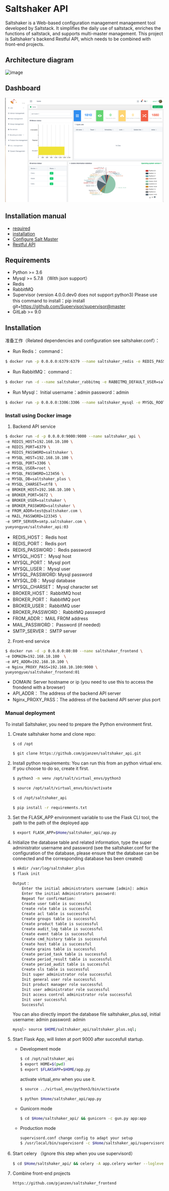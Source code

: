 # Saltshaker API

Saltshaker is a Web-based configuration management management tool developed by Saltstack. It simplifies the daily use of saltstack, enriches the functions of saltstack, and supports multi-master management. This project is Saltshaker's backend Restful API, which needs to be combined with front-end projects.
## Architecture diagram
![image](https://github.com/pjanzen/saltshaker_api/blob/master/screenshots/Saltshaker_Plus.jpg)
## Dashboard
![image](https://github.com/pjanzen/saltshaker_api/blob/master/screenshots/dashboard.png)

## Installation manual

- [required](#required)
- [installation](#installation)
- [Configure Salt Master](#Configure-salt-master)
- [Restful API](#restful-api)

## Requirements

- Python >= 3.6
- Mysql >= 5.7.8 （With json support）
- Redis
- RabbitMQ
- Supervisor (version 4.0.0.dev0 does not support python3) Please use this command to install：pip install git+https://github.com/Supervisor/supervisor@master
- GitLab >= 9.0

## Installation

准备工作（Related dependencies and configuration see saltshaker.conf）：
- Run Redis： command：
```sh
$ docker run -p 0.0.0.0:6379:6379 --name saltshaker_redis -e REDIS_PASSWORD=saltshaker -d yueyongyue/redis:08
```
- Run RabbitMQ： command：
        
```sh
$ docker run -d --name saltshaker_rabbitmq -e RABBITMQ_DEFAULT_USER=saltshaker -e RABBITMQ_DEFAULT_PASS=saltshaker -p 15672:15672 -p 5672:5672 rabbitmq:3-management
```
- Run Mysql： Initial username：admin password：admin
```sh
$ docker run -p 0.0.0.0:3306:3306 --name saltshaker_mysql -e MYSQL_ROOT_PASSWORD=123456 -d yueyongyue/saltshaker_mysql:10 --character-set-server=utf8mb4 --collation-server=utf8mb4_unicode_ci
```
    
### Install using Docker image
1. Backend API service
```sh
$ docker run -d -p 0.0.0.0:9000:9000 --name saltshaker_api \
-e REDIS_HOST=192.168.10.100 \
-e REDIS_PORT=6379 \
-e REDIS_PASSWORD=saltshaker \
-e MYSQL_HOST=192.168.10.100 \
-e MYSQL_PORT=3306 \
-e MYSQL_USER=root \
-e MYSQL_PASSWORD=123456 \
-e MYSQL_DB=saltshaker_plus \
-e MYSQL_CHARSET=utf8 \
-e BROKER_HOST=192.168.10.100 \
-e BROKER_PORT=5672 \
-e BROKER_USER=saltshaker \
-e BROKER_PASSWORD=saltshaker \
-e FROM_ADDR=test@saltshaker.com \
-e MAIL_PASSWORD=123345 \
-e SMTP_SERVER=smtp.saltshaker.com \
yueyongyue/saltshaker_api:03
```
- REDIS_HOST：       Redis host
- REDIS_PORT：       Redis port
- REDIS_PASSWORD：   Redis password
- MYSQL_HOST：       Mysql host
- MYSQL_PORT：       Mysql port
- MYSQL_USER：       Mysql user
- MYSQL_PASSWORD:    Mysql password
- MYSQL_DB：         Mysql database
- MYSQL_CHARSET：    Mysql character set
- BROKER_HOST：      RabbitMQ host
- BROKER_PORT：      RabbitMQ port
- BROKER_USER：      RabbitMQ user
- BROKER_PASSWORD：  RabbitMQ passwprd
- FROM_ADDR：        MAIL FROM address
- MAIL_PASSWORD：    Password (if needed)
- SMTP_SERVER：      SMTP server

2. Front-end service
```sh
$ docker run -d -p 0.0.0.0:80:80 --name saltshaker_frontend \
-e DOMAIN=192.168.10.100  \
-e API_ADDR=192.168.10.100 \
-e Nginx_PROXY_PASS=192.168.10.100:9000 \
yueyongyue/saltshaker_frontend:01
```
- DOMAIN: Server hostname or ip (you need to use this to access the frondend with a browser)
- API_ADDR： The address of the backend API server
- Nginx_PROXY_PASS：The address of the backend API server plus port

### Manual deployment

To install Saltshaker, you need to prepare the Python environment first.

1. Create saltshaker home and clone repo:
    ```sh
    $ cd /opt
    ```

    ```sh
    $ git clone https://github.com/pjanzen/saltshaker_api.git
    ```

2. Install python requirements:
    You can run this from an python virtual env. If you choose to do so, create it first.
    ```sh
    $ python3 -m venv /opt/salt/virtual_envs/python3
    ```

    ```sh
    $ source /opt/salt/virtual_envs/bin/activate
    ```

    ```sh
    $ cd /opt/saltshaker_api
    ```


    ```sh
    $ pip install -r requirements.txt
    ```

3. Set the FLASK_APP environment variable to use the Flask CLI tool, the path to the path of the deployed app

    ```sh
    $ export FLASK_APP=$Home/saltshaker_api/app.py
    ```

4. Initialize the database table and related information, type the super administrator username and password (see the saltshaker.conf for the configuration of the database, please ensure that the database can be connected and the corresponding database has been created)

    ```sh
    $ mkdir /var/log/saltshaker_plus
    $ flask init
    ```
    
    ```
    Output：
        Enter the initial administrators username [admin]: admin
        Enter the initial Administrators password: 
        Repeat for confirmation: 
        Create user table is successful
        Create role table is successful
        Create acl table is successful
        Create groups table is successful
        Create product table is successful
        Create audit_log table is successful
        Create event table is successful
        Create cmd_history table is successful
        Create host table is successful
        Create grains table is successful
        Create period_task table is successful
        Create period_result table is successful
        Create period_audit table is successful
        Create sls table is successful
        Init super administrator role successful
        Init general user role successful
        Init product manager role successful
        Init user administrator role successful
        Init access control administrator role successful
        Init user successful
        Successful
    ```
    You can also directly import the database file saltshaker_plus.sql, initial username: admin password: admin
    ```sh
    mysql> source $HOME/saltshaker_api/saltshaker_plus.sql;
    ```

5. Start Flask App, will listen at port 9000 after succesfull startup.
    - Development mode

        ```sh
        $ cd /opt/saltshaker_api
        $ export HOME=$(pwd)
        $ export $FLAKSAPP=$HOME/app.py
        ```
        activate virtual_env when you use it.
        ```sh
        $ source ../virtual_env/python3/bin/activate
        ```

        ```sh
        $ python $Home/saltshaker_api/app.py
        ```
    - Gunicorn mode
    
        ```sh
        $ cd $Home/saltshaker_api/ && gunicorn -c gun.py app:app
        ```
    - Production mode
    
        ```sh
        supervisord.conf change config to adapt your setup
        $ /usr/local/bin/supervisord -c $Home/saltshaker_api/supervisord.conf
        ```
    
6. Start celery （Ignore this step when you use supervisord）

    ```sh
    $ cd $Home/saltshaker_api/ && celery -A app.celery worker --loglevel=info
    ```
7. Combine front-end projects
    ```
    https://github.com/pjanzen/saltshaker_frontend
    ```

